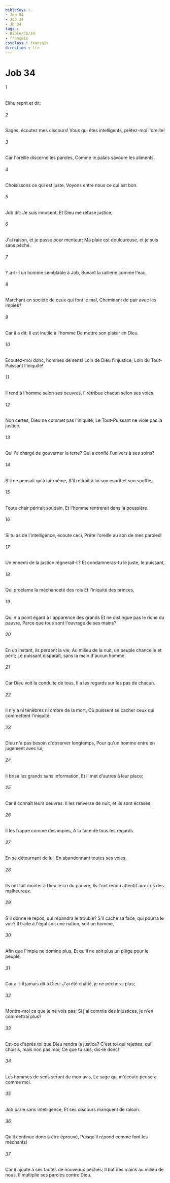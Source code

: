 ```yaml
---
bibleKeys : 
- Job 34
- Job 34
- Jb 34
tags : 
- Bible/Jb/34
- français
cssclass : français
direction : ltr
---
```


# Job 34

###### 1
Elihu reprit et dit:
###### 2
Sages, écoutez mes discours! Vous qui êtes intelligents, prêtez-moi l'oreille!
###### 3
Car l'oreille discerne les paroles, Comme le palais savoure les aliments.
###### 4
Choisissons ce qui est juste, Voyons entre nous ce qui est bon.
###### 5
Job dit: Je suis innocent, Et Dieu me refuse justice;
###### 6
J'ai raison, et je passe pour menteur; Ma plaie est douloureuse, et je suis sans péché.
###### 7
Y a-t-il un homme semblable à Job, Buvant la raillerie comme l'eau,
###### 8
Marchant en société de ceux qui font le mal, Cheminant de pair avec les impies?
###### 9
Car il a dit: Il est inutile à l'homme De mettre son plaisir en Dieu.
###### 10
Ecoutez-moi donc, hommes de sens! Loin de Dieu l'injustice, Loin du Tout-Puissant l'iniquité!
###### 11
Il rend à l'homme selon ses oeuvres, Il rétribue chacun selon ses voies.
###### 12
Non certes, Dieu ne commet pas l'iniquité; Le Tout-Puissant ne viole pas la justice.
###### 13
Qui l'a chargé de gouverner la terre? Qui a confié l'univers à ses soins?
###### 14
S'il ne pensait qu'à lui-même, S'il retirait à lui son esprit et son souffle,
###### 15
Toute chair périrait soudain, Et l'homme rentrerait dans la poussière.
###### 16
Si tu as de l'intelligence, écoute ceci, Prête l'oreille au son de mes paroles!
###### 17
Un ennemi de la justice régnerait-il? Et condamneras-tu le juste, le puissant,
###### 18
Qui proclame la méchanceté des rois Et l'iniquité des princes,
###### 19
Qui n'a point égard à l'apparence des grands Et ne distingue pas le riche du pauvre, Parce que tous sont l'ouvrage de ses mains?
###### 20
En un instant, ils perdent la vie; Au milieu de la nuit, un peuple chancelle et périt; Le puissant disparaît, sans la main d'aucun homme.
###### 21
Car Dieu voit la conduite de tous, Il a les regards sur les pas de chacun.
###### 22
Il n'y a ni ténèbres ni ombre de la mort, Où puissent se cacher ceux qui commettent l'iniquité.
###### 23
Dieu n'a pas besoin d'observer longtemps, Pour qu'un homme entre en jugement avec lui;
###### 24
Il brise les grands sans information, Et il met d'autres à leur place;
###### 25
Car il connaît leurs oeuvres. Il les renverse de nuit, et ils sont écrasés;
###### 26
Il les frappe comme des impies, A la face de tous les regards.
###### 27
En se détournant de lui, En abandonnant toutes ses voies,
###### 28
Ils ont fait monter à Dieu le cri du pauvre, Ils l'ont rendu attentif aux cris des malheureux.
###### 29
S'il donne le repos, qui répandra le trouble? S'il cache sa face, qui pourra le voir? Il traite à l'égal soit une nation, soit un homme,
###### 30
Afin que l'impie ne domine plus, Et qu'il ne soit plus un piège pour le peuple.
###### 31
Car a-t-il jamais dit à Dieu: J'ai été châtié, je ne pécherai plus;
###### 32
Montre-moi ce que je ne vois pas; Si j'ai commis des injustices, je n'en commettrai plus?
###### 33
Est-ce d'après toi que Dieu rendra la justice? C'est toi qui rejettes, qui choisis, mais non pas moi; Ce que tu sais, dis-le donc!
###### 34
Les hommes de sens seront de mon avis, Le sage qui m'écoute pensera comme moi.
###### 35
Job parle sans intelligence, Et ses discours manquent de raison.
###### 36
Qu'il continue donc à être éprouvé, Puisqu'il répond comme font les méchants!
###### 37
Car il ajoute à ses fautes de nouveaux péchés; Il bat des mains au milieu de nous, Il multiplie ses paroles contre Dieu.
